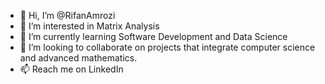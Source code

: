 - 👋 Hi, I’m @RifanAmrozi
- 👀 I’m interested in Matrix Analysis
- 🌱 I’m currently learning Software Development and Data Science
- 💞️ I’m looking to collaborate on projects that integrate computer science and advanced mathematics.
- 📫 Reach me on LinkedIn

<!---
RifanAmrozi/RifanAmrozi is a ✨ special ✨ repository because its `README.md` (this file) appears on your GitHub profile.
You can click the Preview link to take a look at your changes.
--->
